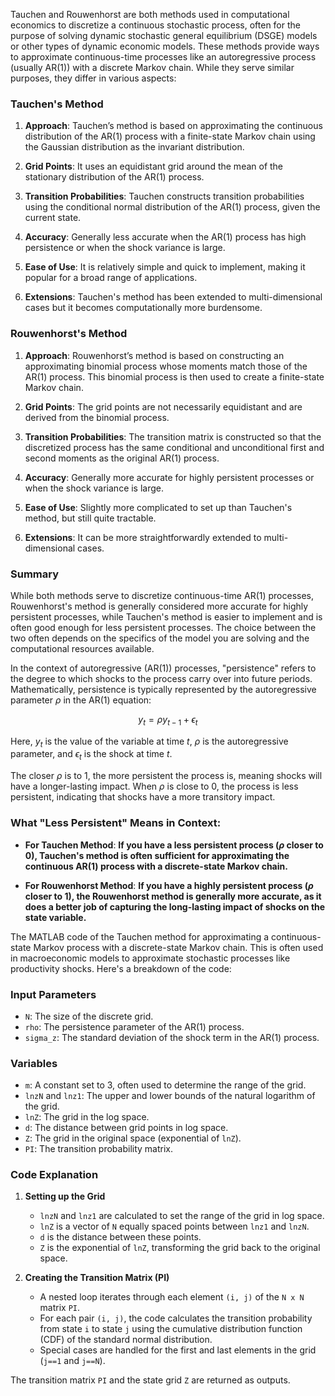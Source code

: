 Tauchen and Rouwenhorst are both methods used in computational economics to discretize a continuous stochastic process, often for the purpose of solving dynamic stochastic general equilibrium (DSGE) models or other types of dynamic economic models. These methods provide ways to approximate continuous-time processes like an autoregressive process (usually AR(1)) with a discrete Markov chain. While they serve similar purposes, they differ in various aspects:

### Tauchen's Method

1. **Approach**: Tauchen’s method is based on approximating the continuous distribution of the AR(1) process with a finite-state Markov chain using the Gaussian distribution as the invariant distribution.
  
2. **Grid Points**: It uses an equidistant grid around the mean of the stationary distribution of the AR(1) process.

3. **Transition Probabilities**: Tauchen constructs transition probabilities using the conditional normal distribution of the AR(1) process, given the current state.

4. **Accuracy**: Generally less accurate when the AR(1) process has high persistence or when the shock variance is large.

5. **Ease of Use**: It is relatively simple and quick to implement, making it popular for a broad range of applications.

6. **Extensions**: Tauchen's method has been extended to multi-dimensional cases but it becomes computationally more burdensome.

### Rouwenhorst's Method

1. **Approach**: Rouwenhorst’s method is based on constructing an approximating binomial process whose moments match those of the AR(1) process. This binomial process is then used to create a finite-state Markov chain.

2. **Grid Points**: The grid points are not necessarily equidistant and are derived from the binomial process.

3. **Transition Probabilities**: The transition matrix is constructed so that the discretized process has the same conditional and unconditional first and second moments as the original AR(1) process.

4. **Accuracy**: Generally more accurate for highly persistent processes or when the shock variance is large.

5. **Ease of Use**: Slightly more complicated to set up than Tauchen's method, but still quite tractable.

6. **Extensions**: It can be more straightforwardly extended to multi-dimensional cases.

### Summary

While both methods serve to discretize continuous-time AR(1) processes, Rouwenhorst's method is generally considered more accurate for highly persistent processes, while Tauchen's method is easier to implement and is often good enough for less persistent processes. The choice between the two often depends on the specifics of the model you are solving and the computational resources available.


In the context of autoregressive (AR(1)) processes, "persistence" refers to the degree to which shocks to the process carry over into future periods. Mathematically, persistence is typically represented by the autoregressive parameter $\rho$ in the AR(1) equation:

```math
y_t = \rho y_{t-1} + \epsilon_t
```

Here, $y_t$ is the value of the variable at time $t$, $\rho$ is the autoregressive parameter, and $\epsilon_t$ is the shock at time $t$.

The closer $\rho$ is to 1, the more persistent the process is, meaning shocks will have a longer-lasting impact. When $\rho$ is close to 0, the process is less persistent, indicating that shocks have a more transitory impact.

### What "Less Persistent" Means in Context:

- **For Tauchen Method**: **If you have a less persistent process ($\rho$ closer to 0), Tauchen's method is often sufficient for approximating the continuous AR(1) process with a discrete-state Markov chain.**

- **For Rouwenhorst Method**: **If you have a highly persistent process ($\rho$ closer to 1), the Rouwenhorst method is generally more accurate, as it does a better job of capturing the long-lasting impact of shocks on the state variable.**

The MATLAB code of the Tauchen method for approximating a continuous-state Markov process with a discrete-state Markov chain. This is often used in macroeconomic models to approximate stochastic processes like productivity shocks. Here's a breakdown of the code:

### Input Parameters
- `N`: The size of the discrete grid.
- `rho`: The persistence parameter of the AR(1) process.
- `sigma_z`: The standard deviation of the shock term in the AR(1) process.

### Variables
- `m`: A constant set to 3, often used to determine the range of the grid.
- `lnzN` and `lnz1`: The upper and lower bounds of the natural logarithm of the grid.
- `lnZ`: The grid in the log space.
- `d`: The distance between grid points in log space.
- `Z`: The grid in the original space (exponential of `lnZ`).
- `PI`: The transition probability matrix.

### Code Explanation

1. **Setting up the Grid**
    - `lnzN` and `lnz1` are calculated to set the range of the grid in log space.
    - `lnZ` is a vector of `N` equally spaced points between `lnz1` and `lnzN`.
    - `d` is the distance between these points.
    - `Z` is the exponential of `lnZ`, transforming the grid back to the original space.

2. **Creating the Transition Matrix (PI)**
    - A nested loop iterates through each element `(i, j)` of the `N x N` matrix `PI`.
    - For each pair `(i, j)`, the code calculates the transition probability from state `i` to state `j` using the cumulative distribution function (CDF) of the standard normal distribution.
    - Special cases are handled for the first and last elements in the grid (`j==1` and `j==N`).

The transition matrix `PI` and the state grid `Z` are returned as outputs.

